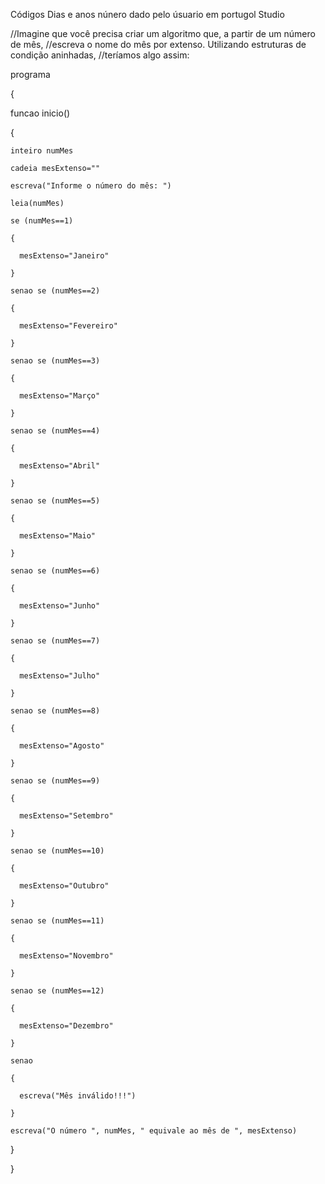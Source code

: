 Códigos Dias e anos núnero dado pelo úsuario em portugol Studio

//Imagine que você precisa criar um algoritmo que, a partir de um número de mês,
//escreva o nome do mês por extenso. Utilizando estruturas de condição aninhadas,
//teríamos algo assim:

 programa

{

  funcao inicio()

  {

    inteiro numMes

    cadeia mesExtenso=""

    escreva("Informe o número do mês: ")

    leia(numMes)

    se (numMes==1)

    {

      mesExtenso="Janeiro"

    }

    senao se (numMes==2)

    {

      mesExtenso="Fevereiro"

    }

    senao se (numMes==3)

    {

      mesExtenso="Março"

    }

    senao se (numMes==4)

    {

      mesExtenso="Abril"

    }

    senao se (numMes==5)

    {

      mesExtenso="Maio"

    }

    senao se (numMes==6)

    {

      mesExtenso="Junho"

    }

    senao se (numMes==7)

    {

      mesExtenso="Julho"

    }

    senao se (numMes==8)

    {

      mesExtenso="Agosto"

    }

    senao se (numMes==9)

    {

      mesExtenso="Setembro"

    }

    senao se (numMes==10)

    {

      mesExtenso="Outubro"

    }

    senao se (numMes==11)

    {

      mesExtenso="Novembro"

    }

    senao se (numMes==12)

    {

      mesExtenso="Dezembro"

    }

    senao

    {

      escreva("Mês inválido!!!")

    }

    escreva("O número ", numMes, " equivale ao mês de ", mesExtenso)

  }

}
